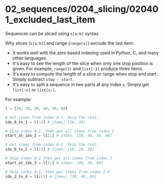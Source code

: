 # 02_sequences/0204_slicing/020401_excluded_last_item

Sequences can be sliced using `s[a:b]` syntax.

Why slices (`s[a:b]`) and range (`range(x)`) exclude the last item:
- It works well with the zero based indexing used in Python, C, and
many other languages.
- It's easy to see the length of the slice when only one stop
position is given. For example, `range(3)` and `list[:3]`
produce three items.
- It's easy to compute the length of a slice or range when stop
and start. Simply subtract `stop - start`.
- It's easy to split a sequence in two parts at any index `x`.
Simply get `list[:x]` or `list[x:]`.

For example:
```python
l = [10, 20, 30, 40, 50, 60]

# Get items from index 0-1. Skip the rest.
idx_0_to_1 = l[:2] # items: [10, 20]

# Skip index 0-1. Then get all items from index 2 
start_at_idx_2 = l[2:] # items: [30, 40, 50, 60]

# Get items from index 0-2. Skip the rest.
idx_0_to_2 = l[:3] # items: [10, 20, 30]

# Skip index 0-2 then get all items from index 3
start_at_idx_3 = l[3:] # items: [40, 50, 60]

# Skip index 0-1, then get items from index 2-4
idx_2_to_4 = l[2:5] # items: [30, 40, 50]
```
